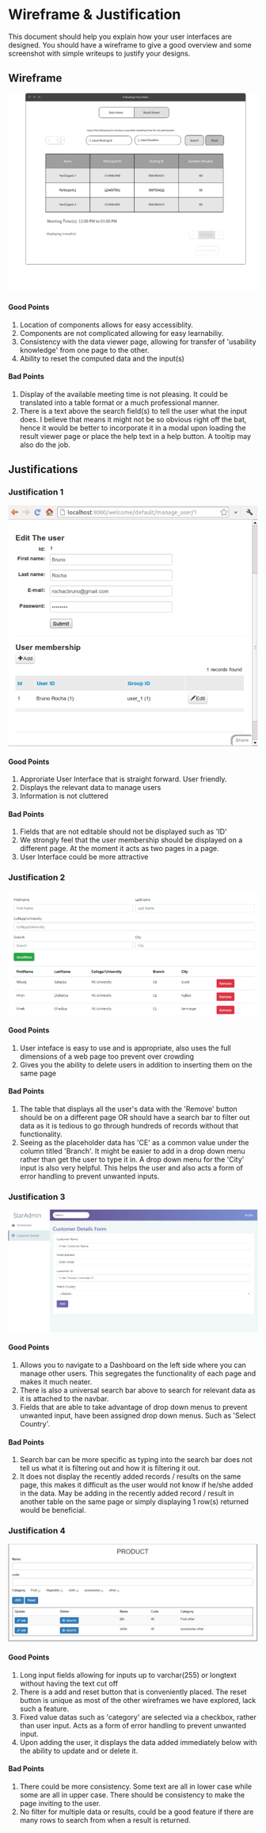# Wireframe & Justification

This document should help you explain how your user interfaces are designed. You should have a wireframe to give a good overview and some screenshot with simple writeups to justify your designs.

## Wireframe

![Wireframe](assets/FrontEndWireframes/ResultViewer/FinalisedWireframe.png)

#### Good Points
1. Location of components allows for easy accessiblity.
2. Components are not complicated allowing for easy learnabiliy.
3. Consistency with the data viewer page, allowing for transfer of 'usability knowledge' from one page to the other.
4. Ability to reset the computed data and the input(s)

#### Bad Points
1. Display of the available meeting time is not pleasing. It could be translated into a table format or a much professional manner.
2. There is a text above the search field(s) to tell the user what the input does. I believe that means it might not be so obvious right off the bat, hence it would be better to incorporate it in a modal upon loading the result viewer page or place the help text in a help button. A tooltip may also do the job.


## Justifications

### Justification 1

![Justification1](assets/FrontEndWireframes/ResultViewer/Wireframe1.png)

#### Good Points

1. Approriate User Interface that is straight forward. User friendly.
2. Displays the relevant data to manage users
3. Information is not cluttered

#### Bad Points

1. Fields that are not editable should not be displayed such as 'ID'
2. We strongly feel that the user membership should be displayed on a different page. At the moment it acts as two pages in a page.
2. User Interface could be more attractive

### Justification 2

![Justification2](assets/FrontEndWireframes/ResultViewer/Wireframe2.png)

#### Good Points

1. User inteface is easy to use and is appropriate, also uses the full dimensions of a web page too prevent over crowding
2. Gives you the ability to delete users in addition to inserting them on the same page

#### Bad Points

1. The table that displays all the user's data with the 'Remove' button should be on a different page OR should have a search bar to filter out data as it is tedious to go through hundreds of records without that functionality.
2. Seeing as the placeholder data has 'CE' as a common value under the column titled 'Branch'. It might be easier to add in a drop down menu rather than get the user to type it in. A drop down menu for the 'City' input is also very helpful. This helps the user and also acts a form of error handling to prevent unwanted inputs.

### Justification 3

![Justification3](assets/FrontEndWireframes/ResultViewer/Wireframe3.png)

#### Good Points

1. Allows you to navigate to a Dashboard on the left side where you can manage other users. This segregates the functionality of each page and makes it much neater.
2. There is also a universal search bar above to search for relevant data as it is attached to the navbar.
3. Fields that are able to take advantage of drop down menus to prevent unwanted input, have been assigned drop down menus. Such as 'Select Country'.

#### Bad Points

1. Search bar can be more specific as typing into the search bar does not tell us what it is filtering out and how it is filtering it out.
2. It does not display the recently added records / results on the same page, this makes it difficult as the user would not know if he/she added in the data. May be adding in the recently added record / result in another table on the same page or simply displaying 1 row(s) returned would be beneficial.

### Justification 4

![Justification3](assets/FrontEndWireframes/ResultViewer/Wireframe4.png)

#### Good Points

1. Long input fields allowing for inputs up to varchar(255) or longtext without having the text cut off
2. There is a add and reset button that is conveniently placed. The reset button is unique as most of the other wireframes we have explored, lack such a feature.
3. Fixed value datas such as 'category' are selected via a checkbox, rather than user input. Acts as a form of error handling to prevent unwanted input.
4. Upon adding the user, it displays the data added immediately below with the ability to update and or delete it.

#### Bad Points

1. There could be more consistency. Some text are all in lower case while some are all in upper case. There should be consistency to make the page inviting to the user.
2. No filter for multiple data or results, could be a good feature if there are many rows to search from when a result is returned.
